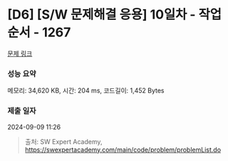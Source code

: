 # [D6] [S/W 문제해결 응용] 10일차 - 작업순서 - 1267 

[문제 링크](https://swexpertacademy.com/main/code/problem/problemDetail.do?contestProbId=AV18TrIqIwUCFAZN) 

### 성능 요약

메모리: 34,620 KB, 시간: 204 ms, 코드길이: 1,452 Bytes

### 제출 일자

2024-09-09 11:26



> 출처: SW Expert Academy, https://swexpertacademy.com/main/code/problem/problemList.do